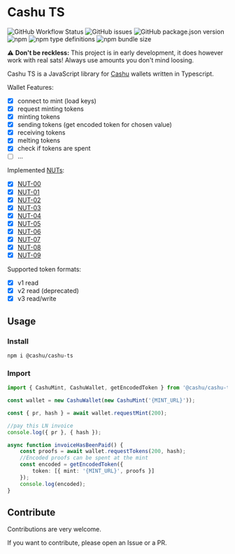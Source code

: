 # Cashu TS

![GitHub Workflow Status](https://img.shields.io/github/actions/workflow/status/cashubtc/cashu-ts/node.js.yml)
![GitHub issues](https://img.shields.io/github/issues/cashubtc/cashu-ts)
![GitHub package.json version](https://img.shields.io/github/package-json/v/cashubtc/cashu-ts)
![npm](https://img.shields.io/npm/v/@cashu/cashu-ts)
![npm type definitions](https://img.shields.io/npm/types/@cashu/cashu-ts)
![npm bundle size](https://img.shields.io/bundlephobia/min/@cashu/cashu-ts)

⚠️ **Don't be reckless:** This project is in early development, it does however work with real sats! Always use amounts you don't mind loosing.

Cashu TS is a JavaScript library for [Cashu](https://github.com/cashubtc) wallets written in Typescript.

Wallet Features:

- [x] connect to mint (load keys)
- [x] request minting tokens
- [x] minting tokens
- [x] sending tokens (get encoded token for chosen value)
- [x] receiving tokens
- [x] melting tokens
- [x] check if tokens are spent
- [ ] ...

Implemented [NUTs](https://github.com/cashubtc/nuts/):

- [x] [NUT-00](https://github.com/cashubtc/nuts/blob/main/00.md)
- [x] [NUT-01](https://github.com/cashubtc/nuts/blob/main/01.md)
- [x] [NUT-02](https://github.com/cashubtc/nuts/blob/main/02.md)
- [x] [NUT-03](https://github.com/cashubtc/nuts/blob/main/03.md)
- [x] [NUT-04](https://github.com/cashubtc/nuts/blob/main/04.md)
- [x] [NUT-05](https://github.com/cashubtc/nuts/blob/main/05.md)
- [x] [NUT-06](https://github.com/cashubtc/nuts/blob/main/06.md)
- [x] [NUT-07](https://github.com/cashubtc/nuts/blob/main/07.md)
- [x] [NUT-08](https://github.com/cashubtc/nuts/blob/main/08.md)
- [x] [NUT-09](https://github.com/cashubtc/nuts/blob/main/09.md)

Supported token formats:

- [x] v1 read
- [x] v2 read (deprecated)
- [x] v3 read/write

## Usage

### Install

```shell
npm i @cashu/cashu-ts
```

### Import

```typescript
import { CashuMint, CashuWallet, getEncodedToken } from '@cashu/cashu-ts';

const wallet = new CashuWallet(new CashuMint('{MINT_URL}'));

const { pr, hash } = await wallet.requestMint(200);

//pay this LN invoice
console.log({ pr }, { hash });

async function invoiceHasBeenPaid() {
	const proofs = await wallet.requestTokens(200, hash);
	//Encoded proofs can be spent at the mint
	const encoded = getEncodedToken({
		token: [{ mint: '{MINT_URL}', proofs }]
	});
	console.log(encoded);
}
```

## Contribute

Contributions are very welcome.

If you want to contribute, please open an Issue or a PR.
